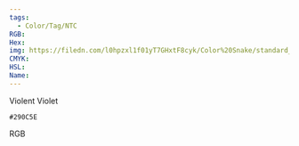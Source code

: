 ```yaml
---
tags:
  - Color/Tag/NTC
RGB:
Hex:
img: https://filedn.com/l0hpzxl1f01yT7GHxtF8cyk/Color%20Snake/standard_csv_to_svg//290C5E.svg
CMYK:
HSL:
Name:
---
```

Violent Violet
```palette
#290C5E
```
RGB
